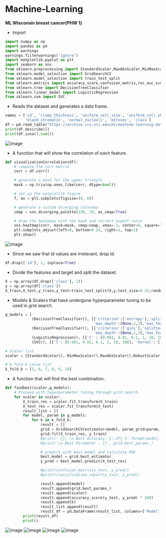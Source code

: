 # Machine-Learning

**ML Wisconsin breast cancer(PHW 1)**

* Import
``` Python
import numpy as np 
import pandas as pd
import warnings
warnings.filterwarnings('ignore')
import matplotlib.pyplot as plt
import seaborn as sns
from sklearn.preprocessing import StandardScaler,MaxAbsScaler,MinMaxScaler,RobustScaler
from sklearn.model_selection import GridSearchCV
from sklearn.model_selection import train_test_split
from sklearn.metrics import accuracy_score,confusion_matrix,roc_auc_score,ConfusionMatrixDisplay,precision_score,recall_score,f1_score,classification_report,roc_curve,plot_roc_curve,auc,precision_recall_curve,plot_precision_recall_curve,average_precision_score
from sklearn.tree import DecisionTreeClassifier
from sklearn.linear_model import LogisticRegression
from sklearn.svm import SVC

```

* Reads the dataset and generates a data frame.
``` Python
names = ['id', 'clump_thickness', 'uniform_cell_size', 'uniform_cell_shape','marginal_adhesion',  'single_epithelial_size', 'bare_nuclei',
         'bland_chromatin', 'normal_nucleoli', 'mitoses', 'class']
df = pd.read_table("https://archive.ics.uci.edu/ml/machine-learning-databases/breast-cancer-wisconsin/breast-cancer-wisconsin.data",sep=',',names=names).replace('?', np.nan).dropna()
print(df.describe())
print(df.isna().sum())

```
![image](https://user-images.githubusercontent.com/77625823/141355323-2bfcf727-d38d-43fc-bd9f-b1acb03cc595.png)

* A function that will show the correlation of each feature.
``` Python
def visualizationCorrelation(df):
    # compute the corr matrix
    corr = df.corr()

    # generate a mask for the upper triangle
    mask = np.triu(np.ones_like(corr, dtype=bool))

    # set up the matplotlib figure
    f, ax = plt.subplots(figsize=(8, 6))

    # generate a custom diverging colormap
    cmap = sns.diverging_palette(230, 20, as_cmap=True)

    # draw the heatpmap with the mask and correct aspect ratio
    sns.heatmap(corr, mask=mask, cmap=cmap, vmax=.3, center=0, square=True, linewidths=.5, cbar_kws={'shrink': .5})
    plt.subplots_adjust(left=0, bottom=0.24, right=1, top=1)
    plt.show()
```
![image](https://user-images.githubusercontent.com/77625823/141355409-b0357475-4b1b-4b30-bdc5-cbb1e9173ee5.png)

* Since we saw that id values are irrelevant, drop id.
``` Python
df.drop(['id'], 1, inplace=True)
```

* Divide the features and target and split the dataset.
``` Python
X = np.array(df.drop(['class'], 1))
y = np.array(df['class'])
X_train,X_test,y_train,y_test=train_test_split(X,y,test_size=0.25,random_state=0)
```

* Models & Scalers that have undergone hyperparameter tuning to be used in grid search.
``` Python
g_models = [
            (DecisionTreeClassifier(), [{'criterion':['entropy'],'splitter':['best','random'],
                                        'max_depth':[None,2,3],'max_features':[None, 'sqrt','log2']}]),
            (DecisionTreeClassifier(), [{'criterion':['gini'],'splitter':['best','random'],
                                        'max_depth':[None,2,3],'max_features':[None, 'sqrt','log2']}]),
            (LogisticRegression(), [{'C' : [0.001, 0.01, 0.1, 1, 10, 100],'max_iter': [100,1000]}]),
            (SVC(), [{'C': [0.001, 0.01, 0.1, 1, 10, 100], 'kernel': ['rbf', 'linear', 'poly'],'gamma': [0.001, 0.01, 0.1, 1, 10, 100]}])]

# Scaler list
scaler = [StandardScaler(), MinMaxScaler(),MaxAbsScaler(),RobustScaler()]

# k-fold k value list
k_fold_k = [5, 6, 7, 8, 9, 10]
```

* A function that will find the best combination.
``` Python
def findbest(scaler,g_models):
    # Proceed with hyperparameter tuning through grid search.
    for scaler in scaler:
        X_train_res = scaler.fit_transform(X_train)
        X_test_res = scaler.fit_transform(X_test)
        result_list = []
        for model, param in g_models:
            for k in k_fold_k:
                result = []
                grid = GridSearchCV(estimator=model, param_grid=param, scoring='accuracy', cv=k, n_jobs=-1)
                grid.fit(X_train_res, y_train)
                #print(' {}: \n Best Accuracy: {:.2f} %'.format(model, grid.best_score_ * 100))
                #print('\n Best Parameter : {}', grid.best_params_)

                # predict with best model and calculate MSE
                best_model = grid.best_estimator_
                y_pred = best_model.predict(X_test_res)

                #print(confusion_matrix(y_test, y_pred))
                #print(classification_report(y_test, y_pred))

                result.append(model)
                result.append(grid.best_params_)
                result.append(scaler)
                result.append(accuracy_score(y_test, y_pred) * 100)
                result.append(k)
                result_list.append(result)
                result_df = pd.DataFrame(result_list, columns=['Model', 'Best parameters', 'Scaler', 'Accuracy', 'k-fold k value'])
        print(result_df)
        print()
```

![image](https://user-images.githubusercontent.com/77625823/141355632-ef30b963-d825-4a4e-b33f-27245f8c6e55.png)
![image](https://user-images.githubusercontent.com/77625823/141355640-2cdf1ede-81bb-4142-bafe-ca543d0a3e1b.png)
![image](https://user-images.githubusercontent.com/77625823/141355734-80c7b84b-9b22-47c2-8ae8-416e1a7d0271.png)
![image](https://user-images.githubusercontent.com/77625823/141355657-d1cae0f3-b37f-445b-b6da-0f689485d454.png)



